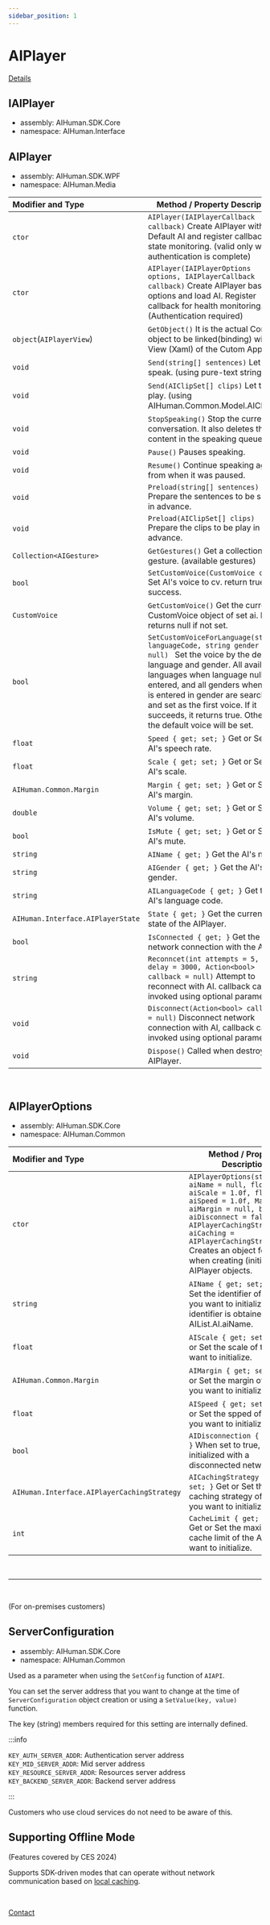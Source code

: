 ```yaml
---
sidebar_position: 1
---
```


# AIPlayer

[Details](../../../aihuman/windows-sdk/aiplayer/setup#step-4-initialize-aiplayer-to-the-desired-ai)

## IAIPlayer

- assembly: AIHuman.SDK.Core  
- namespace: AIHuman.Interface  

## AIPlayer

- assembly: AIHuman.SDK.WPF  
- namespace: AIHuman.Media  

| Modifier and Type                    | Method / Property Description                                |
| :----------------------------------- | ------------------------------------------------------------ |
| `ctor`                               | `AIPlayer(IAIPlayerCallback callback)` Create AIPlayer with Default AI and register callback for state monitoring. (valid only when authentication is complete) |
| `ctor`                               | `AIPlayer(IAIPlayerOptions options, IAIPlayerCallback callback)` Create AIPlayer based on options and load AI. Register callback for health monitoring. (Authentication required) |
| `object`(`AIPlayerView`)             | `GetObject()` It is the actual Control object to be linked(binding) with the View (Xaml) of the Cutom App. |
| `void`                               | `Send(string[] sentences)` Let the AI speak. (using pure-text string) |
| `void`                               | `Send(AIClipSet[] clips)` Let the AI play. (using AIHuman.Common.Model.AIClipSet) |
| `void`                               | `StopSpeaking()` Stop the current conversation. It also deletes the content in the speaking queue. |
| `void`                               | `Pause()` Pauses speaking.                                    |
| `void`                               | `Resume()` Continue speaking again from when it was paused.   |
| `void`                               | `Preload(string[] sentences)` Prepare the sentences to be spoken in advance. |
| `void`                               | `Preload(AIClipSet[] clips)` Prepare the clips to be play in advance. |
| `Collection<AIGesture>`              | `GetGestures()` Get a collection of gesture. (available gestures) |
| `bool`                               | `SetCustomVoice(CustomVoice cv)` Set AI's voice to cv. return true if success.|
| `CustomVoice`                        | `GetCustomVoice()` Get the current CustomVoice object of set ai. It returns null if not set. |
| `bool`                        | `SetCustomVoiceForLanguage(string languageCode, string gender = null) ` Set the voice by the desired language and gender. All available languages when language null is entered, and all genders when null is entered in gender are searched and set as the first voice. If it succeeds, it returns true. Otherwise the default voice will be set. |
| `float`                              | `Speed { get; set; }` Get or Set the AI's speech rate.       |
| `float`                              | `Scale { get; set; }` Get or Set the AI's scale.             |
| `AIHuman.Common.Margin`              | `Margin { get; set; }` Get or Set the AI's margin.           |
| `double`                             | `Volume { get; set; }` Get or Set the AI's volume.           |
| `bool`                               | `IsMute { get; set; }` Get or Set the AI's mute.             |
| `string`                             | `AIName { get; }` Get the AI's name.                           |
| `string`                             | `AIGender { get; }` Get the AI's gender.                        |
| `string`                             | `AILanguageCode { get; }` Get the AI's language code.                        |
| `AIHuman.Interface.AIPlayerState`    | `State { get; }` Get the current state of the AIPlayer.                 |
| `bool`                               | `IsConnected { get; }` Get the network connection with the AI.       |
| `string`                             | `Reconncet(int attempts = 5, int delay = 3000, Action<bool> callback = null)` Attempt to reconnect with AI. callback can be invoked using optional parameters.       |
| `void`                               | `Disconnect(Action<bool> callback = null)` Disconnect network connection with AI, callback can be invoked using optional parameters.    |
| `void`                               | `Dispose()` Called when destroying AIPlayer.                 |

<br/>

## AIPlayerOptions

- assembly: AIHuman.SDK.Core  
- namespace: AIHuman.Common  

| Modifier and Type                    | Method / Property Description                                |
| :----------------------------------- | ------------------------------------------------------------ |
| `ctor`                               | `AIPlayerOptions(string aiName = null, float aiScale = 1.0f, float aiSpeed = 1.0f, Margin aiMargin = null, bool aiDisconnect = false, AIPlayerCachingStrategy aiCaching = AIPlayerCachingStrategy.V1)` Creates an object for use when creating (initializing) AIPlayer objects. |
| `string`                             | `AIName { get; set; }` Get or Set the identifier of the AI you want to initialize. The identifier is obtained from AIList.AI.aiName. |
| `float`                              | `AIScale { get; set; }` Get or Set the scale of the AI you want to initialize. |
| `AIHuman.Common.Margin`              | `AIMargin { get; set; }` Get or Set the margin of the AI you want to initialize. |
| `float`                              | `AISpeed { get; set; }` Get or Set the spped of the AI you want to initialize. |
| `bool`                               | `AIDisconnection { get; set; }` When set to true, the AI is initialized with a disconnected network. |
| `AIHuman.Interface.AIPlayerCachingStrategy` | `AICachingStrategy { get; set; }` Get or Set the caching strategy of the AI you want to initialize. |
| `int`                              | `CacheLimit { get; set; }` Get or Set the maximum cache limit of the AI you want to initialize. |

<br/>

------------------

<br/>

(For on-premises customers)
## ServerConfiguration

- assembly: AIHuman.SDK.Core  
- namespace: AIHuman.Common  

Used as a parameter when using the `SetConfig` function of `AIAPI`.

You can set the server address that you want to change at the time of `ServerConfiguration` object creation or using a `SetValue(key, value)` function.

The key (string) members required for this setting are internally defined.

:::info

`KEY_AUTH_SERVER_ADDR`: Authentication server address  
`KEY_MID_SERVER_ADDR`: Mid server address  
`KEY_RESOURCE_SERVER_ADDR`: Resources server address  
`KEY_BACKEND_SERVER_ADDR`: Backend server address

:::

Customers who use cloud services do not need to be aware of this.

## Supporting Offline Mode 

(Features covered by CES 2024)

Supports SDK-driven modes that can operate without network communication based on [local caching](../../../aihuman/windows-sdk/aiplayer/basic-features#local-caching).


<br/>

[Contact](https://www.deepbrain.io/company/contact)
